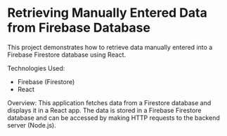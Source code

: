 # Retrieving Manually Entered Data from Firebase Database
This project demonstrates how to retrieve data manually entered into a Firebase Firestore database using React.

Technologies Used:
- Firebase (Firestore)
- React

Overview:
This application fetches data from a Firestore database and displays it in a React app. The data is stored in a Firebase Firestore database and can be accessed by making HTTP requests to the backend server (Node.js).
